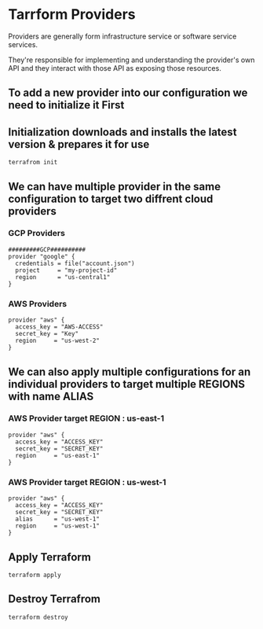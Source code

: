 # Tarrform Providers

Providers are generally form infrastructure service or software service services.

They're responsible for implementing and understanding the provider's own API and they interact with
those API as exposing those resources.

## To add a new provider into our configuration we need to initialize it First
## Initialization downloads and installs the latest version & prepares it for use

```
terrafrom init
```


## We can have multiple provider in the same configuration to target two diffrent cloud providers
### GCP Providers
```
#########GCP##########
provider "google" {
  credentials = file("account.json")
  project     = "my-project-id"
  region      = "us-central1"
}
```

### AWS Providers
```
provider "aws" {
  access_key = "AWS-ACCESS"
  secret_key = "Key"
  region     = "us-west-2"
}
```



## We can also apply multiple configurations for an individual providers to target multiple REGIONS with name ALIAS
### AWS Provider target REGION : us-east-1

```
provider "aws" {
  access_key = "ACCESS_KEY"
  secret_key = "SECRET_KEY"
  region     = "us-east-1"
}
```


### AWS Provider target REGION : us-west-1

```
provider "aws" {
  access_key = "ACCESS_KEY"
  secret_key = "SECRET_KEY"
  alias      = "us-west-1"
  region     = "us-west-1"
}

```

## Apply Terraform
```
terraform apply
```


## Destroy Terrafrom
```
terraform destroy
```


